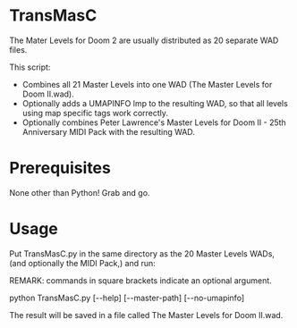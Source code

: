 # TransMasC
The Mater Levels for Doom 2 are usually distributed as 20 separate WAD files.

This script:
 - Combines all 21 Master Levels into one WAD (The Master Levels for Doom II.wad).
 - Optionally adds a UMAPINFO lmp to the resulting WAD, so that all levels using map specific tags work correctly.
 - Optionally combines Peter Lawrence's Master Levels for Doom II - 25th Anniversary MIDI Pack with the resulting WAD.

# Prerequisites
None other than Python! Grab and go.

# Usage
Put TransMasC.py in the same directory as the 20 Master Levels WADs, (and optionally the MIDI Pack,) and run:

REMARK: commands in square brackets indicate an optional argument.

python TransMasC.py [--help] [--master-path] [--no-umapinfo]

The result will be saved in a file called The Master Levels for Doom II.wad.